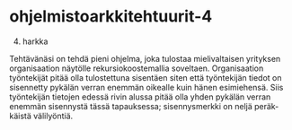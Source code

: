 # ohjelmistoarkkitehtuurit-4
4. harkka

Tehtävänäsi on tehdä pieni ohjelma, joka tulostaa mielivaltaisen yrityksen organisaation näytölle rekursiokoostemallia soveltaen. Organisaation työntekijät pitää olla tulostettuna sisentäen siten että työntekijän tiedot on sisennetty pykälän verran enemmän oikealle kuin hänen esimiehensä. Siis työntekijän tietojen edessä rivin alussa pitää olla yhden pykälän verran enemmän sisennystä tässä tapauksessa; sisennysmerkki on neljä peräk-käistä välilyöntiä. 